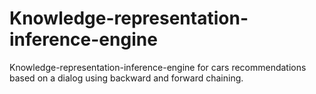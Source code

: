 # Knowledge-representation-inference-engine
Knowledge-representation-inference-engine for cars recommendations based on a dialog using backward and forward chaining.
